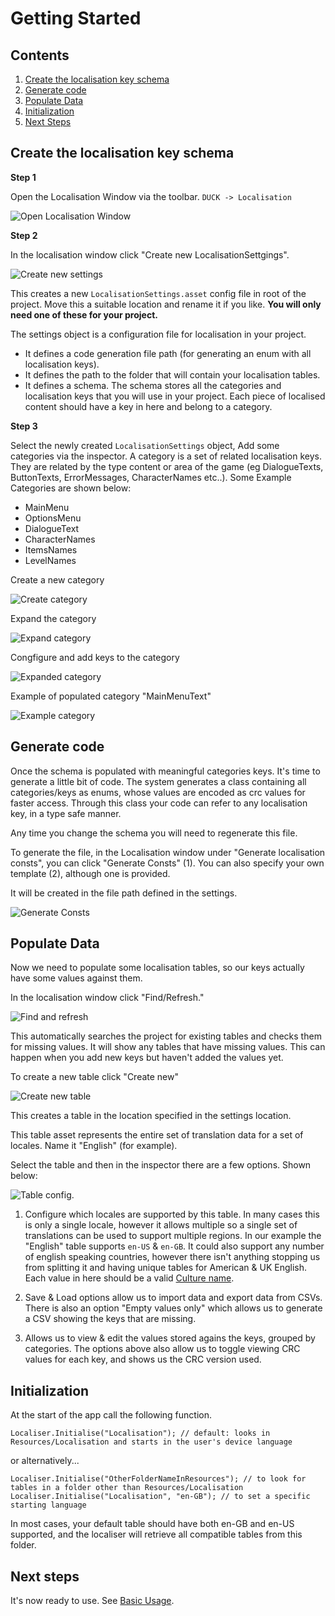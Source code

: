 # Getting Started

## Contents

1. [Create the localisation key schema](#create-the-localisation-key-schema)
2. [Generate code](#generate-code)
3. [Populate Data](#populate-data)
4. [Initialization](#initialization)
5. [Next Steps](#next-steps)

## Create the localisation key schema
**Step 1**

Open the Localisation Window via the toolbar. `DUCK -> Localisation`

![Open Localisation Window](./open-window.png)

**Step 2**

In the localisation window click "Create new LocalisationSettgings". 

![Create new settings](./create-new-settings.png)

This creates a new `LocalisationSettings.asset` config file in root of the project. Move this a suitable location and rename it if you like. **You will only need one of these for your project.**

The settings object is a configuration file for localisation in your project.
* It defines a code generation file path (for generating an enum with all localisation keys).
* It defines the path to the folder that will contain your localisation tables.
* It defines a schema. The schema stores all the categories and localisation keys that you will use in your project. Each piece of localised content should have a key in here and belong to a category.

**Step 3**

Select the newly created `LocalisationSettings` object, Add some categories via the inspector. A category is a set of related localisation keys. They are related by the type content or area of the game (eg DialogueTexts, ButtonTexts, ErrorMessages, CharacterNames etc..).
Some Example Categories are shown below:
* MainMenu
* OptionsMenu
* DialogueText
* CharacterNames
* ItemsNames
* LevelNames

Create a new category

![Create category](./create-category.png)

Expand the category

![Expand category](./expand-category.png)

Congfigure and add keys to the category

![Expanded category](./expanded-category.png)

Example of populated category "MainMenuText"

![Example category](./example-category.png)

## Generate code
Once the schema is populated with meaningful categories keys. It's time to generate a little bit of code. The system generates a class containing all categories/keys as enums, whose values are encoded as crc values for faster access. Through this class your code can refer to any localisation key, in a type safe manner.

Any time you change the schema you will need to regenerate this file.

To generate the file, in the Localisation window under "Generate localisation consts", you can click "Generate Consts" (1).
You can also specify your own template (2), although one is provided. 

It will be created in the file path defined in the settings.

![Generate Consts](./generate-consts.png)

## Populate Data
Now we need to populate some localisation tables, so our keys actually have some values against them.

In the localisation window click "Find/Refresh."
 
![Find and refresh](./find-and-refresh.png)

This automatically searches the project for existing tables and checks them for missing values. It will show any tables that have missing values. This can happen when you add new keys but haven't added the values yet.

To create a new table click "Create new"

![Create new table](./create-new-table.png)

This creates a table in the location specified in the settings location.

This table asset represents the entire set of translation data for a set of locales. Name it "English" (for example).

Select the table and then in the inspector there are a few options. Shown below:

![Table config](./table-config.png).

1) Configure which locales are supported by this table. In many cases this is only a single locale, however it allows multiple so a single set of translations can be used to support multiple regions. In our example the "English" table supports `en-US` & `en-GB`. It could also support any number of english speaking countries, however there isn't anything stopping us from splitting it and having unique tables for American & UK English. Each value in here should be a valid [Culture name](https://docs.microsoft.com/en-us/dotnet/api/system.globalization.cultureinfo.name?view=netframework-4.8#property-value).

2) Save & Load options allow us to import data and export data from CSVs. There is also an option "Empty values only" which allows us to generate a CSV showing the keys that are missing.

3) Allows us to view & edit the values stored agains the keys, grouped by categories. The options above also allow us to toggle viewing CRC values for each key, and shows us the CRC version used.

## Initialization

At the start of the app call the following function.

`Localiser.Initialise("Localisation"); // default: looks in Resources/Localisation and starts in the user's device language`

or alternatively...

`Localiser.Initialise("OtherFolderNameInResources"); // to look for tables in a folder other than Resources/Localisation`
`Localiser.Initialise("Localisation", "en-GB"); // to set a specific starting language`

In most cases, your default table should have both en-GB and en-US supported, and the localiser will retrieve all compatible tables from this folder.

## Next steps
It's now ready to use. See [Basic Usage](./BasicUsage.md).
